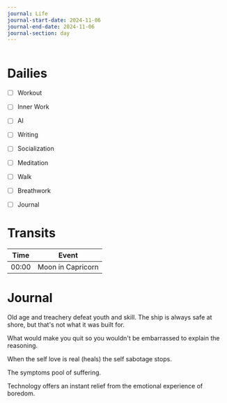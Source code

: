 ```yaml
---
journal: Life
journal-start-date: 2024-11-06
journal-end-date: 2024-11-06
journal-section: day
---
```


```calendar-nav
```

# Dailies

- [ ] Workout
- [ ] Inner Work
- [ ] AI
- [ ] Writing
- [ ] Socialization
- [ ] Meditation
- [ ] Walk
- [ ] Breathwork
- [ ] Journal


# Transits

| Time | Event |
|------|-------|
| 00:00 | Moon in Capricorn |



# Journal
Old age and treachery defeat youth and skill. 
The ship is always safe at shore, but that's not what it was built for.

What would make you quit so you wouldn't be embarrassed to explain the reasoning.

When the self love is real (heals) the self sabotage stops. 

The symptoms pool of suffering.

Technology offers an instant relief from the emotional experience of boredom.

